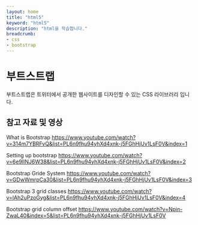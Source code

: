 ```yaml
---
layout: home
title: "html5"
keyword: "html5"
description: "html을 학습합니다."
breadcrumb:
- css
- bootstrap
---
```


# 부트스트랩


부트스트랩은 트위터에서 공개한 웹사이트를 디자인할 수 있는 CSS 라이브러리 입니다.

## 참고 자료 및 영상

What is Bootstrap
https://www.youtube.com/watch?v=314m7YBRFvQ&list=PL6n9fhu94yhXd4xnk-j5FGhHjUv1LsF0V&index=1

Setting up bootstrap
https://www.youtube.com/watch?v=6e9IlNJ6W38&list=PL6n9fhu94yhXd4xnk-j5FGhHjUv1LsF0V&index=2

Bootstrap Gride System
https://www.youtube.com/watch?v=GDwWmrpCa30&list=PL6n9fhu94yhXd4xnk-j5FGhHjUv1LsF0V&index=3

Bootstrap 3 grid classes
https://www.youtube.com/watch?v=lAh2uPzoGyg&list=PL6n9fhu94yhXd4xnk-j5FGhHjUv1LsF0V&index=4

Bootstrap grid column offset
https://www.youtube.com/watch?v=Npin-ZwaL40&index=5&list=PL6n9fhu94yhXd4xnk-j5FGhHjUv1LsF0V
